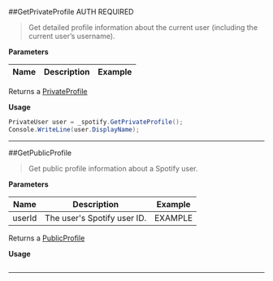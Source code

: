 ##GetPrivateProfile
<span class="label label-warning">AUTH REQUIRED</span>
> Get detailed profile information about the current user (including the current user’s username).

**Parameters**  

|Name|Description|Example|
|--------------|-------------------------|-------------------------|

Returns a [PrivateProfile](https://developer.spotify.com/web-api/object-model/#user-object-private)

**Usage**  
```cs
PrivateUser user = _spotify.GetPrivateProfile();
Console.WriteLine(user.DisplayName);
```

---

##GetPublicProfile

> Get public profile information about a Spotify user.

**Parameters**  

|Name|Description|Example|
|--------------|-------------------------|-------------------------|
|userId| The user's Spotify user ID. | EXAMPLE

Returns a [PublicProfile](https://developer.spotify.com/web-api/object-model/#user-object-public)

**Usage**  
```cs
```

---
